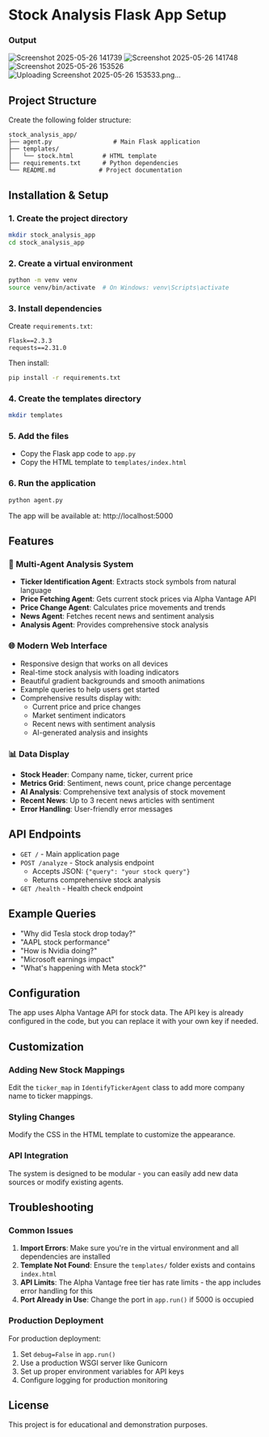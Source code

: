 
# Stock Analysis Flask App Setup
### Output
![Screenshot 2025-05-26 141739](https://github.com/user-attachments/assets/ee24a3f0-df09-4a84-adb8-ed5b24f34a8f)
![Screenshot 2025-05-26 141748](https://github.com/user-attachments/assets/6918b6db-eb21-4902-91d0-7327a6591e42)
![Screenshot 2025-05-26 153526](https://github.com/user-attachments/assets/a040c16c-eb60-4583-9478-be7aea8cee26)
![Uploading Screenshot 2025-05-26 153533.png…]()




## Project Structure
Create the following folder structure:

```
stock_analysis_app/
├── agent.py                 # Main Flask application
├── templates/
│   └── stock.html        # HTML template
├── requirements.txt      # Python dependencies
└── README.md            # Project documentation
```

## Installation & Setup

### 1. Create the project directory
```bash
mkdir stock_analysis_app
cd stock_analysis_app
```

### 2. Create a virtual environment
```bash
python -m venv venv
source venv/bin/activate  # On Windows: venv\Scripts\activate
```

### 3. Install dependencies
Create `requirements.txt`:
```
Flask==2.3.3
requests==2.31.0
```

Then install:
```bash
pip install -r requirements.txt
```

### 4. Create the templates directory
```bash
mkdir templates
```

### 5. Add the files
- Copy the Flask app code to `app.py`
- Copy the HTML template to `templates/index.html`

### 6. Run the application
```bash
python agent.py
```

The app will be available at: http://localhost:5000

## Features

### 🎯 Multi-Agent Analysis System
- **Ticker Identification Agent**: Extracts stock symbols from natural language
- **Price Fetching Agent**: Gets current stock prices via Alpha Vantage API
- **Price Change Agent**: Calculates price movements and trends
- **News Agent**: Fetches recent news and sentiment analysis
- **Analysis Agent**: Provides comprehensive stock analysis

### 🌐 Modern Web Interface
- Responsive design that works on all devices
- Real-time stock analysis with loading indicators
- Beautiful gradient backgrounds and smooth animations
- Example queries to help users get started
- Comprehensive results display with:
  - Current price and price changes
  - Market sentiment indicators
  - Recent news with sentiment analysis
  - AI-generated analysis and insights

### 📊 Data Display
- **Stock Header**: Company name, ticker, current price
- **Metrics Grid**: Sentiment, news count, price change percentage
- **AI Analysis**: Comprehensive text analysis of stock movement
- **Recent News**: Up to 3 recent news articles with sentiment
- **Error Handling**: User-friendly error messages

## API Endpoints

- `GET /` - Main application page
- `POST /analyze` - Stock analysis endpoint
  - Accepts JSON: `{"query": "your stock query"}`
  - Returns comprehensive stock analysis
- `GET /health` - Health check endpoint

## Example Queries

- "Why did Tesla stock drop today?"
- "AAPL stock performance"
- "How is Nvidia doing?"
- "Microsoft earnings impact"
- "What's happening with Meta stock?"

## Configuration

The app uses Alpha Vantage API for stock data. The API key is already configured in the code, but you can replace it with your own key if needed.

## Customization

### Adding New Stock Mappings
Edit the `ticker_map` in `IdentifyTickerAgent` class to add more company name to ticker mappings.

### Styling Changes
Modify the CSS in the HTML template to customize the appearance.

### API Integration
The system is designed to be modular - you can easily add new data sources or modify existing agents.

## Troubleshooting

### Common Issues

1. **Import Errors**: Make sure you're in the virtual environment and all dependencies are installed
2. **Template Not Found**: Ensure the `templates/` folder exists and contains `index.html`
3. **API Limits**: The Alpha Vantage free tier has rate limits - the app includes error handling for this
4. **Port Already in Use**: Change the port in `app.run()` if 5000 is occupied

### Production Deployment

For production deployment:
1. Set `debug=False` in `app.run()`
2. Use a production WSGI server like Gunicorn
3. Set up proper environment variables for API keys
4. Configure logging for production monitoring

## License

This project is for educational and demonstration purposes.
